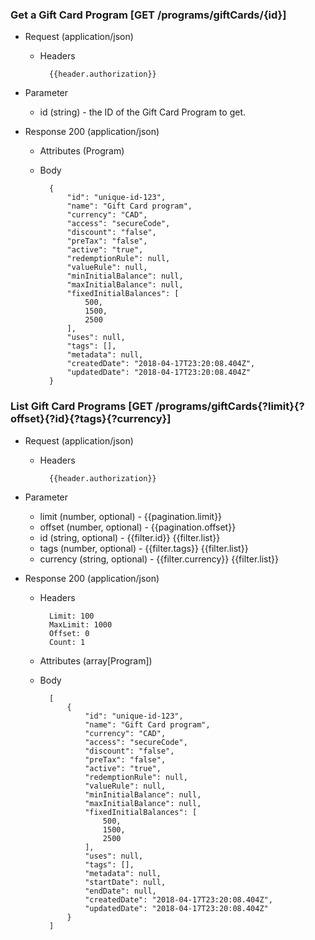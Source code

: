 ### Get a Gift Card Program [GET /programs/giftCards/{id}]

+ Request (application/json)
    + Headers
    
            {{header.authorization}}

+ Parameter
    + id (string) - the ID of the Gift Card Program to get.

+ Response 200 (application/json)
    + Attributes (Program)

    + Body

            {
                "id": "unique-id-123",
                "name": "Gift Card program",
                "currency": "CAD",
                "access": "secureCode",
                "discount": "false",
                "preTax": "false",
                "active": "true",
                "redemptionRule": null,
                "valueRule": null,
                "minInitialBalance": null,
                "maxInitialBalance": null,
                "fixedInitialBalances": [
                    500,
                    1500,
                    2500
                ],
                "uses": null,
                "tags": [],
                "metadata": null,
                "createdDate": "2018-04-17T23:20:08.404Z",
                "updatedDate": "2018-04-17T23:20:08.404Z"
            }

### List Gift Card Programs [GET /programs/giftCards{?limit}{?offset}{?id}{?tags}{?currency}]

+ Request (application/json)
    + Headers
    
            {{header.authorization}}
        
+ Parameter
    + limit (number, optional) - {{pagination.limit}}
    + offset (number, optional) - {{pagination.offset}}
    + id (string, optional) - {{filter.id}} {{filter.list}}
    + tags (number, optional) - {{filter.tags}} {{filter.list}}
    + currency (string, optional) - {{filter.currency}} {{filter.list}}
    
+ Response 200 (application/json)
    + Headers
        
            Limit: 100
            MaxLimit: 1000
            Offset: 0
            Count: 1
        
    + Attributes (array[Program])

    + Body

            [
                {
                    "id": "unique-id-123",
                    "name": "Gift Card program",
                    "currency": "CAD",
                    "access": "secureCode",
                    "discount": "false",
                    "preTax": "false",
                    "active": "true",
                    "redemptionRule": null,
                    "valueRule": null,
                    "minInitialBalance": null,
                    "maxInitialBalance": null,
                    "fixedInitialBalances": [
                        500,
                        1500,
                        2500
                    ],
                    "uses": null,
                    "tags": [],
                    "metadata": null,
                    "startDate": null,
                    "endDate": null,
                    "createdDate": "2018-04-17T23:20:08.404Z",
                    "updatedDate": "2018-04-17T23:20:08.404Z"
                }
            ]

